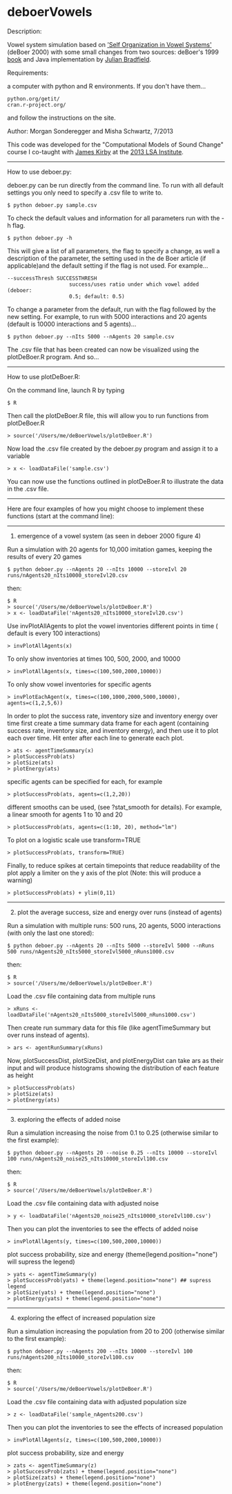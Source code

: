 deboerVowels
============

Description: 

Vowel system simulation based on ['Self Organization in Vowel Systems'](http://ai.vub.ac.be/~bart/papers/deBoerJOP2000.pdf) (deBoer 2000)
with some small changes from two sources: deBoer's 1999 [book](http://ukcatalogue.oup.com/product/9780198299653.do)
and Java implementation by [Julian Bradfield](http://homepages.inf.ed.ac.uk/jcb/).

Requirements: 

a computer with python and R environments. If you don't have them...

	python.org/getit/
	cran.r-project.org/

and follow the instructions on the site.


Author:  Morgan Sonderegger and Misha Schwartz, 7/2013

This code was developed for the "Computational Models of Sound Change" course I co-taught with [James Kirby](http://www.lel.ed.ac.uk/~jkirby/) at the [2013 LSA Institute](http://lsa2013.lsa.umich.edu/).

---------------------------------------------------------------------------------------

How to use deboer.py:

deboer.py can be run directly from the command line. 
To run with all default settings you only need to specify a .csv file to write to.

	$ python deboer.py sample.csv

To check the default values and information for all parameters run with the -h flag.

	$ python deboer.py -h

This will give a list of all parameters, the flag to specify a change, as well a 
description of the parameter, the setting used in the de Boer article (if applicable)and the default setting if the flag is not used. For example...

	--successThresh SUCCESSTHRESH
                        success/uses ratio under which vowel added (deboer:
                        0.5; default: 0.5)

To change a parameter from the default, run with the flag followed by the new
setting. For example, to run with 5000 interactions and 20 agents (default is 10000
interactions and 5 agents)...

	$ python deboer.py --nIts 5000 --nAgents 20 sample.csv

The .csv file that has been created can now be visualized using the plotDeBoer.R 
program. And so...

---------------------------------------------------------------------------------------

How to use plotDeBoer.R:

On the command line, launch R by typing 

	$ R

Then call the plotDeBoer.R file, this will allow you to run functions from 
plotDeBoer.R  

	> source('/Users/me/deBoerVowels/plotDeBoer.R')

Now load the .csv file created by the deboer.py program and assign it to a variable

	> x <- loadDataFile('sample.csv')

You can now use the functions outlined in plotDeBoer.R to illustrate the data 
in the .csv file.  

------------------------------

Here are four examples of how you might choose to implement 
these functions (start at the command line):

------------------------------

1. emergence of a vowel system (as seen in deboer 2000 figure 4)

Run a simulation with 20 agents for 10,000 imitation games, keeping the results of every 20 games

	$ python deboer.py --nAgents 20 --nIts 10000 --storeIvl 20 runs/nAgents20_nIts10000_storeIvl20.csv

then:

	$ R
	> source('/Users/me/deBoerVowels/plotDeBoer.R')
	> x <- loadDataFile('nAgents20_nIts10000_storeIvl20.csv')

Use invPlotAllAgents to plot the vowel inventories different points in time (
default is every 100 interactions)
	
	> invPlotAllAgents(x)

To only show inventories at times 100, 500, 2000, and 10000

	> invPlotAllAgents(x, times=c(100,500,2000,10000))

To only show vowel inventories for specific agents

	> invPlotEachAgent(x, times=c(100,1000,2000,5000,10000), agents=c(1,2,5,6))

In order to plot the success rate, inventory size and inventory energy over time
first create a time summary data frame for each agent (containing success rate, 
inventory size, and inventory energy), and then use it to plot each over time. 
Hit enter after each line to generate each plot.

	> ats <- agentTimeSummary(x)
	> plotSuccessProb(ats)
	> plotSize(ats)
	> plotEnergy(ats)

specific agents can be specified for each, for example

	> plotSuccessProb(ats, agents=c(1,2,20))

different smooths can be used, (see ?stat_smooth for details). For example, a linear 
smooth for agents 1 to 10 and 20

	> plotSuccessProb(ats, agents=c(1:10, 20), method="lm") 

To plot on a logistic scale use transform=TRUE

	> plotSuccessProb(ats, transform=TRUE)

Finally, to reduce spikes at certain timepoints that reduce readability of the plot
apply a limiter on the y axis of the plot (Note: this will produce a warning)

	> plotSuccessProb(ats) + ylim(0,11)

------------------------------

2. plot the average success, size and energy over runs (instead of agents)

Run a simulation with multiple runs: 500 runs, 20 agents, 5000 interactions (with only 
the last one stored): 

	$ python deboer.py --nAgents 20 --nIts 5000 --storeIvl 5000 --nRuns 500 runs/nAgents20_nIts5000_storeIvl5000_nRuns1000.csv

then:

	$ R
	> source('/Users/me/deBoerVowels/plotDeBoer.R')
	
Load the .csv file containing data from multiple runs 

	> xRuns <- loadDataFile('nAgents20_nIts5000_storeIvl5000_nRuns1000.csv')

Then create run summary data for this file (like agentTimeSummary but over runs
instead of agents).

	> ars <- agentRunSummary(xRuns)

Now, plotSuccessDist, plotSizeDist, and plotEnergyDist can take ars as their 
input and will produce histograms showing the distribution of each feature as
height

	> plotSuccessProb(ats)
	> plotSize(ats)
	> plotEnergy(ats)

-------------------------------

3. exploring the effects of added noise

Run a simulation increasing the noise from 0.1 to 0.25 (otherwise similar to the first
example):

	$ python deboer.py --nAgents 20 --noise 0.25 --nIts 10000 --storeIvl 100 runs/nAgents20_noise25_nIts10000_storeIvl100.csv

then:

	$ R
	> source('/Users/me/deBoerVowels/plotDeBoer.R')	

Load the .csv file containing data with adjusted noise

	> y <- loadDataFile('nAgents20_noise25_nIts10000_storeIvl100.csv')

Then you can plot the inventories to see the effects of added noise

	> invPlotAllAgents(y, times=c(100,500,2000,10000))

plot success probability, size and energy (theme(legend.position="none") will 
supress the legend)

	> yats <- agentTimeSummary(y)
	> plotSuccessProb(yats) + theme(legend.position="none") ## supress legend
	> plotSize(yats) + theme(legend.position="none") 
	> plotEnergy(yats) + theme(legend.position="none")

-------------------------------

4. exploring the effect of increased population size

Run a simulation increasing the population from 20 to 200 (otherwise similar to the first
example):

	$ python deboer.py --nAgents 200 --nIts 10000 --storeIvl 100 runs/nAgents200_nIts10000_storeIvl100.csv

then:

	$ R
	> source('/Users/me/deBoerVowels/plotDeBoer.R')	

Load the .csv file containing data with adjusted population size

	> z <- loadDataFile('sample_nAgents200.csv')

Then you can plot the inventories to see the effects of increased population

	> invPlotAllAgents(z, times=c(100,500,2000,10000))

plot success probability, size and energy 

	> zats <- agentTimeSummary(z) 
	> plotSuccessProb(zats) + theme(legend.position="none")
	> plotSize(zats) + theme(legend.position="none") 
	> plotEnergy(zats) + theme(legend.position="none")

	
